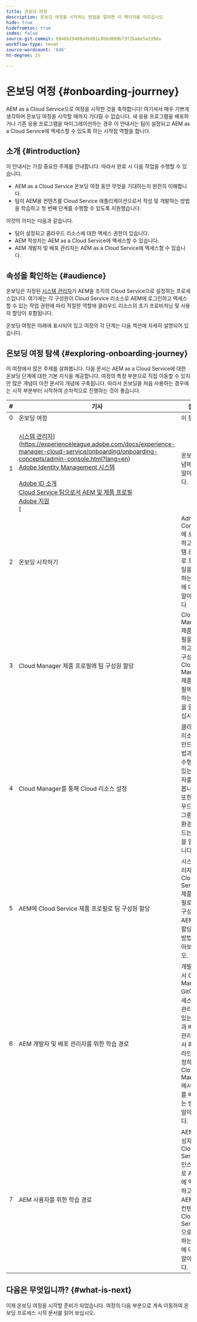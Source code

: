 ```yaml
---
title: 온보딩 여정
description: 온보딩 여정을 시작하는 방법을 알려면 이 페이지를 따르십시오
hide: true
hidefromtoc: true
index: false
source-git-commit: 6046b29408a9bd61c8bbd809b73f2ba6e5a339da
workflow-type: tm+mt
source-wordcount: '646'
ht-degree: 1%

---
```


# 온보딩 여정 {#onboarding-jourrney}

AEM as a Cloud Service으로 여정을 시작한 것을 축하합니다! 여기셔서 매우 기쁘게 생각하며 온보딩 여정을 시작할 때까지 기다릴 수 없습니다. 새 응용 프로그램을 배포하거나 기존 응용 프로그램을 마이그레이션하는 경우 이 안내서는 팀이 설정되고 AEM as a Cloud Service에 액세스할 수 있도록 하는 시작점 역할을 합니다.

## 소개 {#introduction}

이 안내서는 가장 중요한 주제를 안내합니다. 따라서 완료 시 다음 작업을 수행할 수 있습니다.

* AEM as a Cloud Service 온보딩 여정 동안 무엇을 기대하는지 완전히 이해합니다.
* 팀이 AEM용 컨텐츠를 Cloud Service 애플리케이션으로서 작성 및 개발하는 방법을 학습하고 첫 번째 단계를 수행할 수 있도록 지원했습니다.

이것의 의미는 다음과 같습니다.

* 팀이 설정되고 클라우드 리소스에 대한 액세스 권한이 있습니다.
* AEM 작성자는 AEM as a Cloud Service에 액세스할 수 있습니다.
* AEM 개발자 및 배포 관리자는 AEM as a Cloud Service에 액세스할 수 있습니다.


## 속성을 확인하는 {#audience}

온보딩은 지정된 [시스템 관리자](https://experienceleague.adobe.com/docs/experience-manager-cloud-service/onboarding/onboarding-concepts/system-administrator.html?lang=en)가 AEM을 조직의 Cloud Service으로 설정하는 프로세스입니다. 여기에는 각 구성원이 Cloud Service 리소스로 AEM에 로그인하고 액세스할 수 있는 작업 권한에 따라 적절한 역할에 클라우드 리소스의 초기 프로비저닝 및 사용자 할당이 포함됩니다.

온보딩 여정은 아래에 표시되어 있고 여정의 각 단계는 다음 섹션에 자세히 설명되어 있습니다.

## 온보딩 여정 탐색 {#exploring-onboarding-journey}

이 여정에서 많은 주제를 살펴봅니다. 다음 문서는 AEM as a Cloud Service에 대한 온보딩 단계에 대한 기본 지식을 제공합니다. 여정의 특정 부분으로 직접 이동할 수 있지만 많은 개념이 이전 문서의 개념에 구축됩니다. 따라서 온보딩을 처음 사용하는 경우에는 시작 부분부터 시작하여 순차적으로 진행하는 것이 좋습니다.

| # | 기사 | 설명 |
|---|---|---|
| 0 | 온보딩 여정 | 이 문서 |
| 1 | <br>[시스템 관리자](https://experienceleague.adobe.com/docs/experience-manager-cloud-service/onboarding/onboarding-concepts/system-administrator.html?lang=en)](https://experienceleague.adobe.com/docs/experience-manager-cloud-service/onboarding/onboarding-concepts/admin-console.html?lang=en)<br>[Adobe Identity Management 시스템](https://experienceleague.adobe.com/docs/experience-manager-cloud-service/onboarding/onboarding-concepts/ims.html?lang=en)<br>[](https://experienceleague.adobe.com/docs/experience-manager-cloud-service/onboarding/onboarding-concepts/adobe-id.html?lang=en)<br>[Adobe ID 소개](https://experienceleague.adobe.com/docs/experience-manager-cloud-service/onboarding/onboarding-concepts/cloud-manager-introduction.html?lang=en)<br>[Cloud Service 팀으로서 AEM 및 제품 프로필](https://experienceleague.adobe.com/docs/experience-manager-cloud-service/onboarding/onboarding-concepts/aem-cs-team-product-profiles.html?lang=en)<br>[Adobe 지원](https://experienceleague.adobe.com/docs/experience-manager-cloud-service/onboarding/onboarding-concepts/onboarding-help-resources.html?lang=en)<br>[ | 온보딩 개념에 대해 알아봅니다. |
| 2 | 온보딩 시작하기 | Admin Console에 로그인하고 시스템 관리자로 프로파일을 확인하는 방법에 대해 알아봅니다 |
| 3 | Cloud Manager 제품 프로필에 팀 구성원 할당 | Cloud Manager 제품 프로필을 검토하고 팀 구성원을 Cloud Manager 제품 프로필에 할당하는 방법을 알아보십시오. |
| 4 | Cloud Manager를 통해 Cloud 리소스 설정 | 클라우드 리소스를 만드는 방법과 이를 수행할 수 있는 사용자를 알아봅니다. 또한 클라우드 프로그램 및 환경을 만드는 방법을 알아봅니다. |
| 5 | AEM에 Cloud Service 제품 프로필로 팀 구성원 할당 | 시스템 관리자가 Cloud Service 제품 프로필로 팀 구성원을 AEM에 할당하는 방법을 알아보십시오. |
| 6 | AEM 개발자 및 배포 관리자를 위한 학습 경로 | 개발자로서 Cloud Manager Git에 액세스 및 관리할 수 있는 방법과 배포 관리자로서 파이프라인을 설정하고 Cloud Manager에서 코드를 배포하는 방법을 알아봅니다. |
| 7 | AEM 사용자를 위한 학습 경로 | AEM 작성자로서 Cloud Service 인스턴스로 AEM에 액세스하고 AEM용 컨텐츠를 Cloud Service으로 작성하는 방법에 대해 알아봅니다. |

## 다음은 무엇입니까? {#what-is-next}

이제 온보딩 여정을 시작할 준비가 되었습니다. 여정의 다음 부분으로 계속 이동하여 온보딩 프로세스 시작 문서를 읽어 보십시오.
